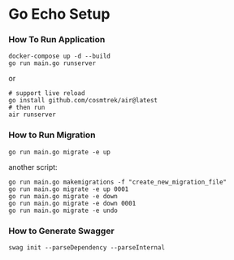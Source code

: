 Go Echo Setup
=========================================


### How To Run Application
```shell
docker-compose up -d --build
go run main.go runserver
```
or
```shell
# support live reload
go install github.com/cosmtrek/air@latest
# then run
air runserver
```

### How to Run Migration
```shell
go run main.go migrate -e up
```
another script:
```shell
go run main.go makemigrations -f "create_new_migration_file"
go run main.go migrate -e up 0001
go run main.go migrate -e down
go run main.go migrate -e down 0001
go run main.go migrate -e undo
```

### How to Generate Swagger
```shell
swag init --parseDependency --parseInternal
```